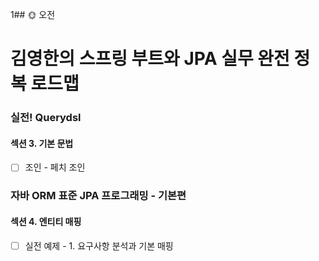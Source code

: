 1## :sun_with_face: 오전

# 김영한의 스프링 부트와 JPA 실무 완전 정복 로드맵
### 실전! Querydsl
#### 섹션 3. 기본 문법
- [ ] 조인 - 페치 조인
### 자바 ORM 표준 JPA 프로그래밍 - 기본편
#### 섹션 4. 엔티티 매핑
- [ ] 실전 예제 - 1. 요구사항 분석과 기본 매핑